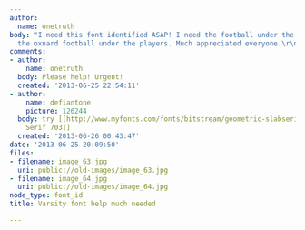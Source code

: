 ```yaml
---
author:
  name: onetruth
body: "I need this font identified ASAP! I need the football under the helmet and
  the oxnard football under the players. Much appreciated everyone.\r\n\r\nTHANKS."
comments:
- author:
    name: onetruth
  body: Please help! Urgent!
  created: '2013-06-25 22:54:11'
- author:
    name: defiantone
    picture: 126244
  body: try [[http://www.myfonts.com/fonts/bitstream/geometric-slabserif-703/|Slab
    Serif 703]]
  created: '2013-06-26 00:43:47'
date: '2013-06-25 20:09:50'
files:
- filename: image_63.jpg
  uri: public://old-images/image_63.jpg
- filename: image_64.jpg
  uri: public://old-images/image_64.jpg
node_type: font_id
title: Varsity font help much needed

---
```

